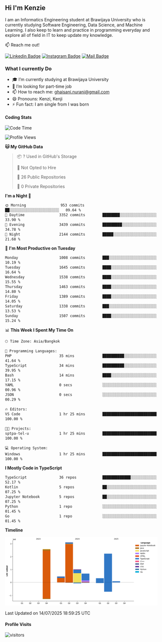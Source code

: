 ## Hi I'm Kenzie


I am an Informatics Engineering student at Brawijaya University who is currently studying Software Engineering, Data Science, and Machine Learning. I also keep to learn and practice in programming everyday and explore all of field in IT to keep update my knowledge.

:mailbox: Reach me out!

[![Linkedin Badge](https://img.shields.io/badge/-Kenzie_Taqiyassar-0e76a8?style=flat&labelColor=0e76a8&logo=linkedin&logoColor=white)](https://www.linkedin.com/in/kenzie-taqiyassar-37458b1aa/) 
[![Instagram Badge](https://img.shields.io/badge/-@__kenziehh_-e84393?style=flat&labelColor=e84393&logo=instagram&logoColor=white)](https://www.instagram.com/_kenziehh/) 
[![Mail Badge](https://img.shields.io/badge/-ghaisani.nurani-c0392b?style=flat&labelColor=c0392b&logo=gmail&logoColor=white)](mailto:ghaisani.nurani@gmail.com)

### What I currently Do

- 🎓 I’m currently studying at Brawijaya University
- 💼 I’m looking for part-time job
- 📫 How to reach me: ghaisani.nurani@gmail.com
- 😄 Pronouns: Kenzi, Kenji
- ⚡ Fun fact: I am single from I was born

#### Coding Stats
<!--START_SECTION:waka-->
![Code Time](http://img.shields.io/badge/Code%20Time-1%2C386%20hrs%207%20mins-blue)

![Profile Views](http://img.shields.io/badge/Profile%20Views-0-blue)

**🐱 My GitHub Data** 

> 📦 ? Used in GitHub's Storage 
 > 
> 🚫 Not Opted to Hire
 > 
> 📜 26 Public Repositories 
 > 
> 🔑 0 Private Repositories 
 > 
**I'm a Night 🦉** 

```text
🌞 Morning                953 commits         ██░░░░░░░░░░░░░░░░░░░░░░░   09.64 % 
🌆 Daytime                3352 commits        ████████░░░░░░░░░░░░░░░░░   33.90 % 
🌃 Evening                3439 commits        █████████░░░░░░░░░░░░░░░░   34.78 % 
🌙 Night                  2144 commits        █████░░░░░░░░░░░░░░░░░░░░   21.68 % 
```
📅 **I'm Most Productive on Tuesday** 

```text
Monday                   1008 commits        ███░░░░░░░░░░░░░░░░░░░░░░   10.19 % 
Tuesday                  1645 commits        ████░░░░░░░░░░░░░░░░░░░░░   16.64 % 
Wednesday                1538 commits        ████░░░░░░░░░░░░░░░░░░░░░   15.55 % 
Thursday                 1463 commits        ████░░░░░░░░░░░░░░░░░░░░░   14.80 % 
Friday                   1389 commits        ████░░░░░░░░░░░░░░░░░░░░░   14.05 % 
Saturday                 1338 commits        ███░░░░░░░░░░░░░░░░░░░░░░   13.53 % 
Sunday                   1507 commits        ████░░░░░░░░░░░░░░░░░░░░░   15.24 % 
```


📊 **This Week I Spent My Time On** 

```text
🕑︎ Time Zone: Asia/Bangkok

💬 Programming Languages: 
PHP                      35 mins             ██████████░░░░░░░░░░░░░░░   41.64 % 
TypeScript               34 mins             ██████████░░░░░░░░░░░░░░░   39.95 % 
Bash                     14 mins             ████░░░░░░░░░░░░░░░░░░░░░   17.15 % 
YAML                     0 secs              ░░░░░░░░░░░░░░░░░░░░░░░░░   00.96 % 
JSON                     0 secs              ░░░░░░░░░░░░░░░░░░░░░░░░░   00.29 % 

🔥 Editors: 
VS Code                  1 hr 25 mins        █████████████████████████   100.00 % 

🐱‍💻 Projects: 
sptpa-tel-u              1 hr 25 mins        █████████████████████████   100.00 % 

💻 Operating System: 
Windows                  1 hr 25 mins        █████████████████████████   100.00 % 
```

**I Mostly Code in TypeScript** 

```text
TypeScript               36 repos            █████████████░░░░░░░░░░░░   52.17 % 
Kotlin                   5 repos             ██░░░░░░░░░░░░░░░░░░░░░░░   07.25 % 
Jupyter Notebook         5 repos             ██░░░░░░░░░░░░░░░░░░░░░░░   07.25 % 
Python                   1 repo              ░░░░░░░░░░░░░░░░░░░░░░░░░   01.45 % 
Go                       1 repo              ░░░░░░░░░░░░░░░░░░░░░░░░░   01.45 % 
```



**Timeline**

![Lines of Code chart](https://raw.githubusercontent.com/kenziehh/kenziehh/master/assets/bar_graph.png)


 Last Updated on 14/07/2025 18:59:25 UTC
<!--END_SECTION:waka-->


#### Profile Visits

![visitors](https://visitor-badge.glitch.me/badge?page_id=kenziehh.kenziehh)





